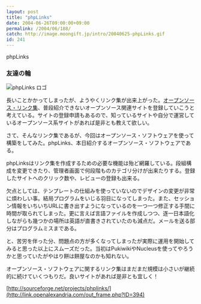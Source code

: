 ```yaml
---
layout: post
title: "phpLinks"
date: 2004-06-26T09:00:00+09:00
permalink: /2004/06/188/
catch: http://image.moongift.jp/intro/20040625-phpLinks.gif
id: 241
---
```

phpLinks  
<!--more-->

### 友達の輪
  

![phpLinks ロゴ](http://image.moongift.jp/intro/20040625-phpLinks.gif "phpLinks ロゴ")

  

長いことかかってしまったが、ようやくリンク集が出来上がった。[オープンソース・リンク集](http://link.openalexandria.com/)、普段紹介できないオープンソース関連サイトを登録していこうと考えている。サイトの登録申請もあるので、知っているサイトや自分で運営しているオープンソース系サイトがあれば是非とも教えて欲しい。

  

さて、そんなリンク集であるが、今回はオープンソース・ソフトウェアを使って構築をしてみた。phpLinks、本日紹介するオープンソース・ソフトウェアである。

  

phpLinksはリンク集を作成するための必要な機能は殆ど網羅している。段組構成を変更できたり、管理者画面で何段階ものカテゴリ分けが出来たりする。登録したサイトへのクリック数や、レビューの登録も出来る。

  

欠点としては、テンプレートの仕組みを使っていないのでデザインの変更が非常に煩わしい事。結局プログラムをいじる羽目になってしまった。また、セッション情報をいちいちURLに書き出すようになっているのを一つ一つ修正する手間に時間が取られてしまった。更に言えば言語ファイルを作成しつつ、逐一日本語化しながらも幾つかの場所は英語が直書きされていたのも減点だ。メールを送る部分はプログラムミスまである。

  

と、苦労を伴った分、問題点の方が多くなってしまったが実際に運用を開始してみると思った以上にスムーズだった。当初はPukiwikiやNucleusを使ってやろうかと思っていたがやはり餅は餅屋なのかも知れない。

  

オープンソース・ソフトウェアに関するリンク集はまだまだ規模は小さいが継続的に続けていくつもりだ。良いサイトがあれば是非とも宜しく！

  

[http://sourceforge.net/projects/phplinks/](http://link.openalexandria.com/out_frame.php?ID=394)

